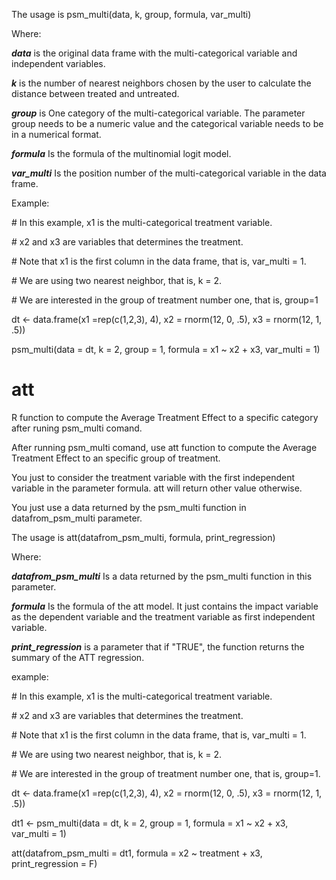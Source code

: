 The usage is psm_multi(data, k, group, formula, var_multi)

Where:

***data*** is the original data frame with the multi-categorical variable and independent variables.

***k*** is the number of nearest neighbors chosen by the user to calculate the distance between treated and untreated.

***group*** is One category of the multi-categorical variable. The parameter group needs to be a numeric value and the categorical variable needs to be in a numerical format.

***formula*** Is the formula of the multinomial logit model.

***var_multi*** Is the position number of the multi-categorical variable in the data frame.

Example:

\# In this example, x1 is the multi-categorical treatment variable.

\# x2 and x3 are variables that determines the treatment.

\# Note that x1 is the first column in the data frame, that is, var_multi = 1.

\# We are using two nearest neighbor, that is, k = 2.

\# We are interested in the group of treatment number one, that is, group=1

dt <- data.frame(x1 =rep(c(1,2,3), 4), x2 = rnorm(12, 0, .5), x3 = rnorm(12, 1, .5))

psm_multi(data = dt, k = 2, group = 1, formula = x1 ~ x2 + x3, var_multi = 1)

# att
R function to compute the Average Treatment Effect to a specific category after runing psm_multi comand.

After running psm_multi comand, use att function to compute the Average Treatment Effect to an specific group of treatment.

You just to consider the treatment variable with the first independent variable in the parameter formula. att will return other value otherwise.

You just use a data returned by the psm_multi function in datafrom_psm_multi parameter.
  
The usage is att(datafrom_psm_multi, formula, print_regression)

Where:

***datafrom_psm_multi*** Is a data returned by the psm_multi function in this parameter.

***formula*** Is the formula of the att model. It just contains the impact variable as the dependent variable and the treatment variable as first independent variable.

***print_regression*** is a parameter that if "TRUE", the function returns the summary of the ATT regression.

example:

\# In this example, x1 is the multi-categorical treatment variable.

\# x2 and x3 are variables that determines the treatment.

\# Note that x1 is the first column in the data frame, that is, var_multi = 1.

\# We are using two nearest neighbor, that is, k = 2.

\# We are interested in the group of treatment number one, that is, group=1.

dt <- data.frame(x1 =rep(c(1,2,3), 4), x2 = rnorm(12, 0, .5), x3 = rnorm(12, 1, .5))

dt1 <- psm_multi(data = dt, k = 2, group = 1, formula = x1 ~ x2 + x3, var_multi = 1)

att(datafrom_psm_multi = dt1, formula = x2 ~ treatment + x3, print_regression = F)
